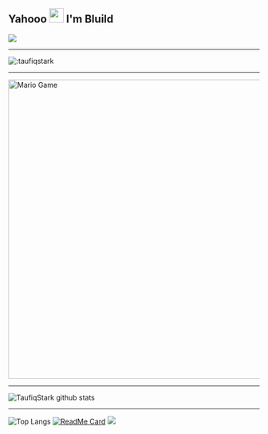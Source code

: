 ## Yahooo <img src="https://github.com/TheDudeThatCode/TheDudeThatCode/blob/master/Assets/Hi.gif" width="29px"> I'm Bluild
<img align="center" height="auto" src="https://github.com/TaufiqStark/TaufiqStark/blob/main/img/elaina.jpg"/>

___

<img src="https://count.getloli.com/get/@:taufiqstark?theme=gelbooru-h" alt=":taufiqstark"/>

___

<img src="https://github.com/TheDudeThatCode/TheDudeThatCode/blob/master/Assets/Mario_Gameplay.gif" alt="Mario Game" width="600" />

___

![TaufiqStark github stats](https://github-readme-stats.vercel.app/api?username=taufiqstark&show_icons=true&theme=buefy&show_owner=true)
___

![Top Langs](https://github-readme-stats.vercel.app/api/top-langs/?username=taufiqstark&theme=buefy)
[![ReadMe Card](https://github-readme-stats.vercel.app/api/pin/?username=taufiqstark&repo=BangunDatar&theme=buefy)](https://github.com/taufiqstark/BangunDatar)
![](https://github-profile-trophy.vercel.app/?username=TaufiqStark&row=2&column=3)

<!--
**TaufiqStark/TaufiqStark** is a ✨ _special_ ✨ repository because its `README.md` (this file) appears on your GitHub profile.

Here are some ideas to get you started:

- 🔭 I’m currently working on ...
- 🌱 I’m currently learning ...
- 👯 I’m looking to collaborate on ...
- 🤔 I’m looking for help with ...
- 💬 Ask me about ...
- 📫 How to reach me: ...
- 😄 Pronouns: ...
- ⚡ Fun fact: ...
-->
